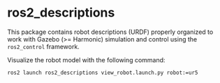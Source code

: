 # ros2_descriptions

This package contains robot descriptions (URDF) properly organized to work with Gazebo (>= Harmonic) simulation and control using the `ros2_control` framework.

Visualize the robot model with the following command:

```bash
ros2 launch ros2_descriptions view_robot.launch.py robot:=ur5
```